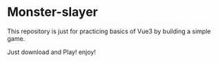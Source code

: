 # Monster-slayer
This repository is just for practicing basics of Vue3 by building a simple game.

Just download and Play! enjoy!
